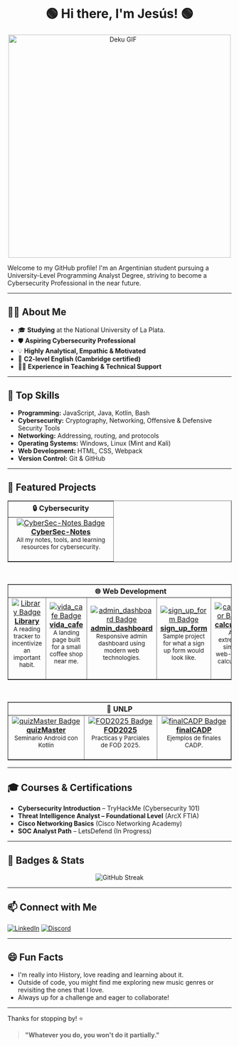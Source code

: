 <div align="center">
  
# 🟢 Hi there, I'm Jesús! 🟢

</div>

<p align="center">
  <img src="https://github.com/user-attachments/assets/3bd9745c-950d-4b57-874d-733796993c89" alt="Deku GIF" width="500"/>
</p>

Welcome to my GitHub profile!
I'm an Argentinian student pursuing a University-Level Programming Analyst Degree, striving to become a Cybersecurity Professional in the near future.

---

## 🧑‍💻 About Me

- 🎓 **Studying** at the National University of La Plata.
- 🛡️ **Aspiring Cybersecurity Professional**
- 💡 **Highly Analytical, Empathic & Motivated**
- 📕 **C2-level English (Cambridge certified)**
- 👨‍🏫 **Experience in Teaching & Technical Support**

---

## 🔧 Top Skills

- **Programming:** JavaScript, Java, Kotlin, Bash
- **Cybersecurity:** Cryptography, Networking, Offensive & Defensive Security Tools
- **Networking:** Addressing, routing, and protocols
- **Operating Systems:** Windows, Linux (Mint and Kali)
- **Web Development:** HTML, CSS, Webpack
- **Version Control:** Git & GitHub

---

## 🚀 Featured Projects

<div align="center">

<!-- Cybersecurity Category -->
<table border="1">
  <thead>
    <tr>
      <th colspan="1" align="center"><b>🔒 Cybersecurity</b></th>
    </tr>
  </thead>
  <tr>
    <td align="center" width="220">
      <a href="https://github.com/sosarollie/CyberSec-Notes">
        <img src="https://img.shields.io/badge/CyberSec--Notes-Cybersecurity-blue?style=for-the-badge&logo=hackthebox&logoColor=white" alt="CyberSec-Notes Badge"/><br>
        <b>CyberSec-Notes</b>
      </a>
      <br>
      <sub>All my notes, tools, and learning resources for cybersecurity.</sub>
      <br><br>
    </td>
  </tr>
</table>
<br>

<!-- Web Development Category -->
<table border="1">
  <thead>
    <tr>
      <th colspan="5" align="center"><b>🌐 Web Development</b></th>
    </tr>
  </thead>
  <tr>
    <td align="center" width="220">
      <a href="https://github.com/sosarollie/library">
        <img src="https://img.shields.io/badge/Library-Reading Tracker-orange?style=for-the-badge&logo=bookstack&logoColor=white" alt="Library Badge"/><br>
        <b>Library</b>
      </a>
      <br>
      <sub>A reading tracker to incentivize an important habit.</sub>
      <br><br>
    </td>
    <td align="center" width="220">
      <a href="https://github.com/sosarollie/vida_cafe">
        <img src="https://img.shields.io/badge/vida_cafe-Coffee Shop-brown?style=for-the-badge&logo=coffeescript&logoColor=white" alt="vida_cafe Badge"/><br>
        <b>vida_cafe</b>
      </a>
      <br>
      <sub>A landing page built for a small coffee shop near me.</sub>
      <br><br>
    </td>
    <td align="center" width="220">
      <a href="https://github.com/sosarollie/admin_dashboard">
        <img src="https://img.shields.io/badge/admin_dashboard-Admin Dashboard-007ec6?style=for-the-badge&logo=vercel&logoColor=white" alt="admin_dashboard Badge"/><br>
        <b>admin_dashboard</b>
      </a>
      <br>
      <sub>Responsive admin dashboard using modern web technologies.</sub>
      <br><br>
    </td>
    <td align="center" width="220">
      <a href="https://github.com/sosarollie/sign_up_form">
        <img src="https://img.shields.io/badge/sign_up_form-Sign Up Form-43a047?style=for-the-badge&logo=auth0&logoColor=white" alt="sign_up_form Badge"/><br>
        <b>sign_up_form</b>
      </a>
      <br>
      <sub>Sample project for what a sign up form would look like.</sub>
      <br><br>
    </td>
    <td align="center" width="220">
      <a href="https://github.com/sosarollie/calculator">
        <img src="https://img.shields.io/badge/calculator-Calculator-ff9800?style=for-the-badge&logo=calculator&logoColor=white" alt="calculator Badge"/><br>
        <b>calculator</b>
      </a>
      <br>
      <sub>An extremely simple web-based calculator. </sub>
      <br><br>
    </td>
  </tr>
</table>
<br>

<!-- UNLP Category -->
<table border="1">
  <thead>
    <tr>
      <th colspan="3" align="center"><b>🏫 UNLP </b></th>
    </tr>
  </thead>
  <tr>
    <td align="center" width="220">
      <a href="https://github.com/sosarollie/quizMaster">
        <img src="https://img.shields.io/badge/quizMaster-UNLP Project-6f42c1?style=for-the-badge&logo=github&logoColor=white" alt="quizMaster Badge"/><br>
        <b>quizMaster</b>
      </a>
      <br>
      <sub>Seminario Android con Kotlin</sub>
      <br><br>
    </td>
    <td align="center" width="220">
      <a href="https://github.com/sosarollie/FOD2025">
        <img src="https://img.shields.io/badge/FOD2025-UNLP Project-6f42c1?style=for-the-badge&logo=github&logoColor=white" alt="FOD2025 Badge"/><br>
        <b>FOD2025</b>
      </a>
      <br>
      <sub>Practicas y Parciales de FOD 2025.</sub>
      <br><br>
    </td>
    <td align="center" width="220">
      <a href="https://github.com/sosarollie/finalCADP">
        <img src="https://img.shields.io/badge/finalCADP-UNLP Project-6f42c1?style=for-the-badge&logo=github&logoColor=white" alt="finalCADP Badge"/><br>
        <b>finalCADP</b>
      </a>
      <br>
      <sub>Ejemplos de finales CADP.</sub>
      <br><br>
    </td>
  </tr>
</table>

</div>

---

## 🎓 Courses & Certifications

- **Cybersecurity Introduction** – TryHackMe (Cybersecurity 101)
- **Threat Intelligence Analyst – Foundational Level** (ArcX FTIA)
- **Cisco Networking Basics** (Cisco Networking Academy)
- **SOC Analyst Path** – LetsDefend (In Progress)

---

## 🏅 Badges & Stats

<div align="center">

<img src="https://github-readme-streak-stats.herokuapp.com/?user=sosarollie&theme=tokyonight" alt="GitHub Streak"/>

</div>

---

## 📫 Connect with Me

[![LinkedIn](https://img.shields.io/badge/LinkedIn-sosarollie-blue?style=flat&logo=linkedin)](https://www.linkedin.com/in/sosarollie/)
[![Discord](https://img.shields.io/badge/Discord-1praise-5865F2?style=flat&logo=discord&logoColor=white)](https://discord.com/)

---

## 😄 Fun Facts

- I'm really into History, love reading and learning about it.
- Outside of code, you might find me exploring new music genres or revisiting the ones that I love.
- Always up for a challenge and eager to collaborate!

---

Thanks for stopping by! ⭐️

> **"Whatever you do, you won't do it partially."**
